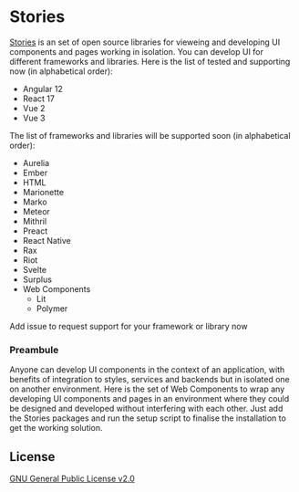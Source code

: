 # Stories
[Stories](https://storiesjs.org) is an set of open source libraries for vieweing and developing UI components and pages working in isolation. You can develop UI for different frameworks and libraries. Here is the list of tested and supporting now (in alphabetical order):
- Angular 12
- React 17
- Vue 2
- Vue 3

The list of frameworks and libraries will be supported soon (in alphabetical order):
- Aurelia
- Ember
- HTML
- Marionette
- Marko
- Meteor
- Mithril
- Preact
- React Native
- Rax
- Riot
- Svelte
- Surplus
- Web Components
  - Lit
  - Polymer

Add issue to request support for your framework or library now


### Preambule
Anyone can develop UI components in the context of an application, with benefits of integration to styles, services and backends but in isolated one on another environment. Here is the set of Web Components to wrap any developing UI components and pages in an environment where they could be designed and developed without interfering with each other. Just add the Stories packages and run the setup script to finalise the installation to get the working solution.


## License

[GNU General Public License v2.0](https://github.com/storiesjs/stories/blob/main/LICENSE)